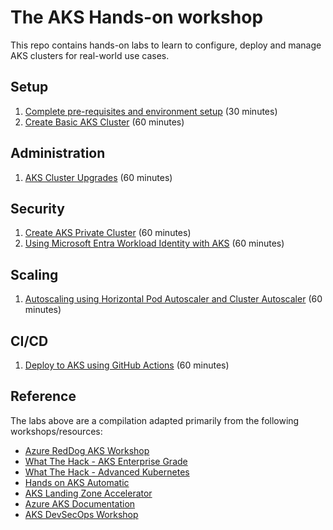 # The AKS Hands-on workshop

This repo contains hands-on labs to learn to configure, deploy and manage AKS clusters for real-world use cases.

## Setup

1. [Complete pre-requisites and environment setup](environment-setup.md) (30 minutes)
1. [Create Basic AKS Cluster](aks-basic-cluster.md) (60 minutes)

## Administration

1. [AKS Cluster Upgrades](aks-cluster-upgrade.md) (60 minutes)

## Security

1. [Create AKS Private Cluster](aks-private-cluster.md) (60 minutes)
1. [Using Microsoft Entra Workload Identity with AKS](aks-workload-identity.md) (60 minutes)

## Scaling

1. [Autoscaling using Horizontal Pod Autoscaler and Cluster Autoscaler](aks-cluster-autoscaler.md) (60 minutes)

## CI/CD

1. [Deploy to AKS using GitHub Actions](aks-github-deploy.md) (60 minutes)

## Reference

The labs above are a compilation adapted primarily from the following workshops/resources:

* [Azure RedDog AKS Workshop](https://github.com/Azure/reddog-aks-workshop)
* [What The Hack - AKS Enterprise Grade](https://github.com/microsoft/WhatTheHack/tree/master/039-AKSEnterpriseGrade)
* [What The Hack - Advanced Kubernetes](https://github.com/microsoft/WhatTheHack/tree/master/023-AdvancedKubernetes)
* [Hands on AKS Automatic](https://github.com/microsoft/hands-on-aks-automatic)
* [AKS Landing Zone Accelerator](https://github.com/Azure/AKS-Landing-Zone-Accelerator)
* [Azure AKS Documentation](https://learn.microsoft.com/en-us/azure/aks)
* [AKS DevSecOps Workshop](https://azure.github.io/AKS-DevSecOps-Workshop/)
